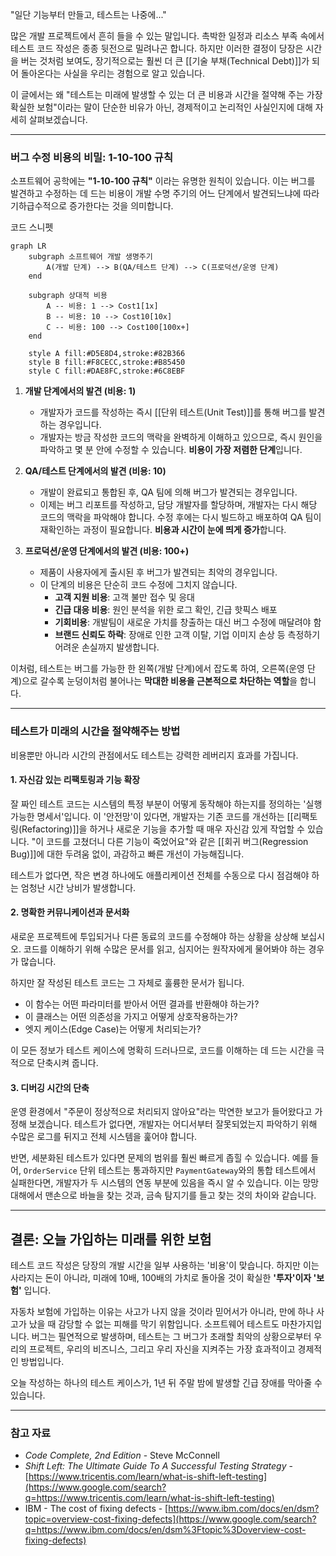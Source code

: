 "일단 기능부터 만들고, 테스트는 나중에..."

많은 개발 프로젝트에서 흔히 들을 수 있는 말입니다. 촉박한 일정과 리소스 부족 속에서 테스트 코드 작성은 종종 뒷전으로 밀려나곤 합니다. 하지만 이러한 결정이 당장은 시간을 버는 것처럼 보여도, 장기적으로는 훨씬 더 큰 [[기술 부채(Technical Debt)]]가 되어 돌아온다는 사실을 우리는 경험으로 알고 있습니다.

이 글에서는 왜 "테스트는 미래에 발생할 수 있는 더 큰 비용과 시간을 절약해 주는 가장 확실한 보험"이라는 말이 단순한 비유가 아닌, 경제적이고 논리적인 사실인지에 대해 자세히 살펴보겠습니다.

---

### 버그 수정 비용의 비밀: 1-10-100 규칙

소프트웨어 공학에는 **"1-10-100 규칙"** 이라는 유명한 원칙이 있습니다. 이는 버그를 발견하고 수정하는 데 드는 비용이 개발 수명 주기의 어느 단계에서 발견되느냐에 따라 기하급수적으로 증가한다는 것을 의미합니다.

코드 스니펫

```mermaid
graph LR
    subgraph 소프트웨어 개발 생명주기
        A(개발 단계) --> B(QA/테스트 단계) --> C(프로덕션/운영 단계)
    end

    subgraph 상대적 비용
        A -- 비용: 1 --> Cost1[1x]
        B -- 비용: 10 --> Cost10[10x]
        C -- 비용: 100 --> Cost100[100x+]
    end

    style A fill:#D5E8D4,stroke:#82B366
    style B fill:#F8CECC,stroke:#B85450
    style C fill:#DAE8FC,stroke:#6C8EBF
```

1. **개발 단계에서의 발견 (비용: 1)**
    
    - 개발자가 코드를 작성하는 즉시 [[단위 테스트(Unit Test)]]를 통해 버그를 발견하는 경우입니다.
    - 개발자는 방금 작성한 코드의 맥락을 완벽하게 이해하고 있으므로, 즉시 원인을 파악하고 몇 분 안에 수정할 수 있습니다. **비용이 가장 저렴한 단계**입니다.
2. **QA/테스트 단계에서의 발견 (비용: 10)**
    
    - 개발이 완료되고 통합된 후, QA 팀에 의해 버그가 발견되는 경우입니다.
    - 이제는 버그 리포트를 작성하고, 담당 개발자를 할당하며, 개발자는 다시 해당 코드의 맥락을 파악해야 합니다. 수정 후에는 다시 빌드하고 배포하여 QA 팀이 재확인하는 과정이 필요합니다. **비용과 시간이 눈에 띄게 증가**합니다.
3. **프로덕션/운영 단계에서의 발견 (비용: 100+)**
    
    - 제품이 사용자에게 출시된 후 버그가 발견되는 최악의 경우입니다.
    - 이 단계의 비용은 단순히 코드 수정에 그치지 않습니다.
        - **고객 지원 비용**: 고객 불만 접수 및 응대
        - **긴급 대응 비용**: 원인 분석을 위한 로그 확인, 긴급 핫픽스 배포
        - **기회비용**: 개발팀이 새로운 가치를 창출하는 대신 버그 수정에 매달려야 함
        - **브랜드 신뢰도 하락**: 장애로 인한 고객 이탈, 기업 이미지 손상 등 측정하기 어려운 손실까지 발생합니다.

이처럼, 테스트는 버그를 가능한 한 왼쪽(개발 단계)에서 잡도록 하여, 오른쪽(운영 단계)으로 갈수록 눈덩이처럼 불어나는 **막대한 비용을 근본적으로 차단하는 역할**을 합니다.

---

### 테스트가 미래의 시간을 절약해주는 방법

비용뿐만 아니라 시간의 관점에서도 테스트는 강력한 레버리지 효과를 가집니다.

#### 1. 자신감 있는 리팩토링과 기능 확장

잘 짜인 테스트 코드는 시스템의 특정 부분이 어떻게 동작해야 하는지를 정의하는 '실행 가능한 명세서'입니다. 이 '안전망'이 있다면, 개발자는 기존 코드를 개선하는 [[리팩토링(Refactoring)]]을 하거나 새로운 기능을 추가할 때 매우 자신감 있게 작업할 수 있습니다. "이 코드를 고쳤더니 다른 기능이 죽었어요"와 같은 [[회귀 버그(Regression Bug)]]에 대한 두려움 없이, 과감하고 빠른 개선이 가능해집니다.

테스트가 없다면, 작은 변경 하나에도 애플리케이션 전체를 수동으로 다시 점검해야 하는 엄청난 시간 낭비가 발생합니다.

#### 2. 명확한 커뮤니케이션과 문서화

새로운 프로젝트에 투입되거나 다른 동료의 코드를 수정해야 하는 상황을 상상해 보십시오. 코드를 이해하기 위해 수많은 문서를 읽고, 심지어는 원작자에게 물어봐야 하는 경우가 많습니다.

하지만 잘 작성된 테스트 코드는 그 자체로 훌륭한 문서가 됩니다.

- 이 함수는 어떤 파라미터를 받아서 어떤 결과를 반환해야 하는가?
- 이 클래스는 어떤 의존성을 가지고 어떻게 상호작용하는가?
- 엣지 케이스(Edge Case)는 어떻게 처리되는가?

이 모든 정보가 테스트 케이스에 명확히 드러나므로, 코드를 이해하는 데 드는 시간을 극적으로 단축시켜 줍니다.

#### 3. 디버깅 시간의 단축

운영 환경에서 "주문이 정상적으로 처리되지 않아요"라는 막연한 보고가 들어왔다고 가정해 보겠습니다. 테스트가 없다면, 개발자는 어디서부터 잘못되었는지 파악하기 위해 수많은 로그를 뒤지고 전체 시스템을 훑어야 합니다.

반면, 세분화된 테스트가 있다면 문제의 범위를 훨씬 빠르게 좁힐 수 있습니다. 예를 들어, `OrderService` 단위 테스트는 통과하지만 `PaymentGateway`와의 통합 테스트에서 실패한다면, 개발자가 두 시스템의 연동 부분에 있음을 즉시 알 수 있습니다. 이는 망망대해에서 맨손으로 바늘을 찾는 것과, 금속 탐지기를 들고 찾는 것의 차이와 같습니다.

---

## 결론: 오늘 가입하는 미래를 위한 보험

테스트 코드 작성은 당장의 개발 시간을 일부 사용하는 '비용'이 맞습니다. 하지만 이는 사라지는 돈이 아니라, 미래에 10배, 100배의 가치로 돌아올 것이 확실한 **'투자'이자 '보험'** 입니다.

자동차 보험에 가입하는 이유는 사고가 나지 않을 것이라 믿어서가 아니라, 만에 하나 사고가 났을 때 감당할 수 없는 피해를 막기 위함입니다. 소프트웨어 테스트도 마찬가지입니다. 버그는 필연적으로 발생하며, 테스트는 그 버그가 초래할 최악의 상황으로부터 우리의 프로젝트, 우리의 비즈니스, 그리고 우리 자신을 지켜주는 가장 효과적이고 경제적인 방법입니다.

오늘 작성하는 하나의 테스트 케이스가, 1년 뒤 주말 밤에 발생할 긴급 장애를 막아줄 수 있습니다.

---

### 참고 자료

- _Code Complete, 2nd Edition_ - Steve McConnell
- _Shift Left: The Ultimate Guide To A Successful Testing Strategy_ - [https://www.tricentis.com/learn/what-is-shift-left-testing](https://www.google.com/search?q=https://www.tricentis.com/learn/what-is-shift-left-testing)
- IBM - The cost of fixing defects - [https://www.ibm.com/docs/en/dsm?topic=overview-cost-fixing-defects](https://www.google.com/search?q=https://www.ibm.com/docs/en/dsm%3Ftopic%3Doverview-cost-fixing-defects)